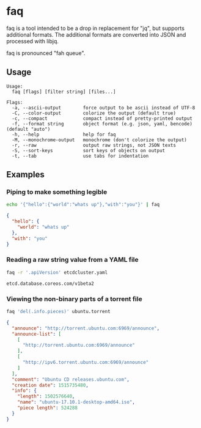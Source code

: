 # faq

faq is a tool intended to be a drop in replacement for "jq", but supports additional formats.
The additional formats are converted into JSON and processed with libjq.

faq is pronounced "fah queue".

## Usage

```
Usage:
  faq [flags] [filter string] [files...]

Flags:
  -a, --ascii-output        force output to be ascii instead of UTF-8
  -C, --color-output        colorize the output (default true)
  -c, --compact             compact instead of pretty-printed output
  -f, --format string       object format (e.g. json, yaml, bencode) (default "auto")
  -h, --help                help for faq
  -M, --monochrome-output   monochrome (don't colorize the output)
  -r, --raw                 output raw strings, not JSON texts
  -S, --sort-keys           sort keys of objects on output
  -t, --tab                 use tabs for indentation
```

## Examples

### Piping to make something legible

```sh
echo '{"hello":{"world":"whats up"},"with":"you"}' | faq
```

```json
{
  "hello": {
    "world": "whats up"
  },
  "with": "you"
}

```

### Reading a raw string value from a YAML file

```sh
faq -r '.apiVersion' etcdcluster.yaml
```
```
etcd.database.coreos.com/v1beta2
```

### Viewing the non-binary parts of a torrent file

```sh
faq 'del(.info.pieces)' ubuntu.torrent
```
```json
{
  "announce": "http://torrent.ubuntu.com:6969/announce",
  "announce-list": [
    [
      "http://torrent.ubuntu.com:6969/announce"
    ],
    [
      "http://ipv6.torrent.ubuntu.com:6969/announce"
    ]
  ],
  "comment": "Ubuntu CD releases.ubuntu.com",
  "creation date": 1515735480,
  "info": {
    "length": 1502576640,
    "name": "ubuntu-17.10.1-desktop-amd64.iso",
    "piece length": 524288
  }
}
```

